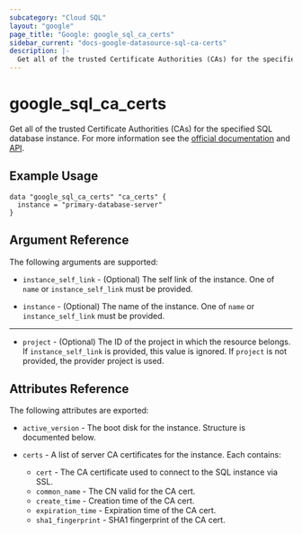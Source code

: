 ```yaml
---
subcategory: "Cloud SQL"
layout: "google"
page_title: "Google: google_sql_ca_certs"
sidebar_current: "docs-google-datasource-sql-ca-certs"
description: |-
  Get all of the trusted Certificate Authorities (CAs) for the specified SQL database instance.
---
```


# google\_sql\_ca\_certs

Get all of the trusted Certificate Authorities (CAs) for the specified SQL database instance. For more information see the
[official documentation](https://cloud.google.com/sql/)
and
[API](https://cloud.google.com/sql/docs/mysql/admin-api/rest/v1beta4/instances/listServerCas).


## Example Usage

```hcl
data "google_sql_ca_certs" "ca_certs" {
  instance = "primary-database-server"
}
```

## Argument Reference

The following arguments are supported:

* `instance_self_link` - (Optional) The self link of the instance. One of `name` or `instance_self_link` must be provided.

* `instance` - (Optional) The name of the instance. One of `name` or `instance_self_link` must be provided.

---

* `project` - (Optional) The ID of the project in which the resource belongs.
    If `instance_self_link` is provided, this value is ignored.  If `project` is not provided, the provider project is used.

## Attributes Reference

The following attributes are exported:

* `active_version` - The boot disk for the instance. Structure is documented below.

* `certs` - A list of server CA certificates for the instance. Each contains:
  * `cert` - The CA certificate used to connect to the SQL instance via SSL.
  * `common_name` - The CN valid for the CA cert.
  * `create_time` - Creation time of the CA cert.
  * `expiration_time` - Expiration time of the CA cert.
  * `sha1_fingerprint` - SHA1 fingerprint of the CA cert.
